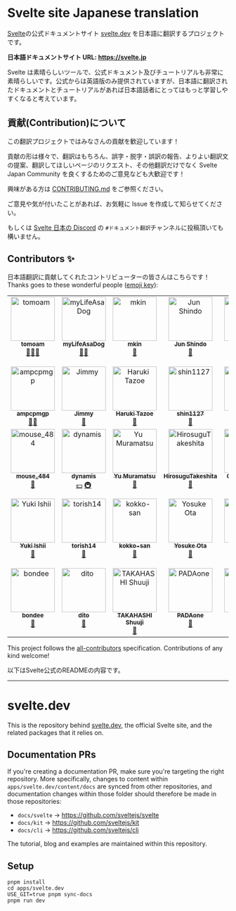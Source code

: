 # Svelte site Japanese translation

[Svelte](https://github.com/sveltejs/svelte)の公式ドキュメントサイト [svelte.dev](https://svelte.dev/) を日本語に翻訳するプロジェクトです。

**日本語ドキュメントサイト URL: https://svelte.jp**

Svelte は素晴らしいツールで、公式ドキュメント及びチュートリアルも非常に素晴らしいです。公式からは英語版のみ提供されていますが、日本語に翻訳されたドキュメントとチュートリアルがあれば日本語話者にとってはもっと学習しやすくなると考えています。

## 貢献(Contribution)について

この翻訳プロジェクトではみなさんの貢献を歓迎しています！

貢献の形は様々で、翻訳はもちろん、誤字・脱字・誤訳の報告、よりよい翻訳文の提案、翻訳してほしいページのリクエスト、その他翻訳だけでなく Svelte Japan Community を良くするためのご意見なども大歓迎です！

興味がある方は [CONTRIBUTING.md](https://github.com/svelte-jp/svelte.dev/blob/main/CONTRIBUTING.md) をご参照ください。

ご意見や気が付いたことがあれば、お気軽に Issue を作成して知らせてください。

もしくは [Svelte 日本の Discord](https://discord.com/invite/YTXq3ZtBbx) の `#ドキュメント翻訳`チャンネルに投稿頂いても構いません。


## Contributors ✨

日本語翻訳に貢献してくれたコントリビューターの皆さんはこちらです！  
Thanks goes to these wonderful people ([emoji key](https://allcontributors.org/docs/en/emoji-key)):

<!-- ALL-CONTRIBUTORS-LIST:START - Do not remove or modify this section -->
<!-- prettier-ignore-start -->
<!-- markdownlint-disable -->
<table>
  <tbody>
    <tr>
      <td align="center" valign="top" width="14.28%"><a href="https://github.com/tomoam"><img src="https://avatars.githubusercontent.com/u/29677552?v=4?s=100" width="100px;" alt="tomoam"/><br /><sub><b>tomoam</b></sub></a><br /><a href="https://github.com/svelte-jp/svelte-site-jp/commits?author=tomoam" title="Svelte documentation from previous repository">📗</a><a href="https://github.com/svelte-jp/kit/commits?author=tomoam" title="SvelteKit documentation from previous repository">📘</a><a href="https://github.com/svelte-jp/svelte.dev/commits?author=tomoam" title="Documentation">📖</a></td>
      <td align="center" valign="top" width="14.28%"><a href="https://github.com/myLifeAsaDog"><img src="https://avatars.githubusercontent.com/u/18300178?v=4?s=100" width="100px;" alt="myLifeAsaDog"/><br /><sub><b>myLifeAsaDog</b></sub></a><br /><a href="https://github.com/svelte-jp/svelte-site-jp/commits?author=myLifeAsaDog" title="Svelte documentation from previous repository">📗</a><a href="https://github.com/svelte-jp/kit/commits?author=myLifeAsaDog" title="SvelteKit documentation from previous repository">📘</a></td>
      <td align="center" valign="top" width="14.28%"><a href="https://github.com/Makohan"><img src="https://avatars.githubusercontent.com/u/32333141?v=4?s=100" width="100px;" alt="mkin"/><br /><sub><b>mkin</b></sub></a><br /><a href="https://github.com/svelte-jp/svelte-site-jp/commits?author=Makohan" title="Svelte documentation from previous repository">📗</a></td>
      <td align="center" valign="top" width="14.28%"><a href="https://qiita.com/jay-es"><img src="https://avatars.githubusercontent.com/u/46585162?v=4?s=100" width="100px;" alt="Jun Shindo"/><br /><sub><b>Jun Shindo</b></sub></a><br /><a href="https://github.com/svelte-jp/svelte-site-jp/commits?author=jay-es" title="Svelte documentation from previous repository">📗</a></td>
      <td align="center" valign="top" width="14.28%"><a href="https://speakerdeck.com/clown0082"><img src="https://avatars.githubusercontent.com/u/4125257?v=4?s=100" width="100px;" alt="Keeth Kuwahara"/><br /><sub><b>Keeth Kuwahara</b></sub></a><br /><a href="https://github.com/svelte-jp/svelte-site-jp/commits?author=kkeeth" title="Svelte documentation from previous repository">📗</a></td>
      <td align="center" valign="top" width="14.28%"><a href="https://github.com/oekazuma"><img src="https://avatars.githubusercontent.com/u/29580221?v=4?s=100" width="100px;" alt="Kazuma Oe"/><br /><sub><b>Kazuma Oe</b></sub></a><br /><a href="https://github.com/svelte-jp/svelte-site-jp/commits?author=oekazuma" title="Svelte documentation from previous repository">📗</a><a href="https://github.com/svelte-jp/kit/commits?author=oekazuma" title="SvelteKit documentation from previous repository">📘</a></td>
      <td align="center" valign="top" width="14.28%"><a href="https://github.com/Shunpoco"><img src="https://avatars.githubusercontent.com/u/25903627?v=4?s=100" width="100px;" alt="Shunpoco"/><br /><sub><b>Shunpoco</b></sub></a><br /><a href="https://github.com/svelte-jp/svelte-site-jp/commits?author=Shunpoco" title="Svelte documentation from previous repository">📗</a></td>
    </tr>
    <tr>
      <td align="center" valign="top" width="14.28%"><a href="https://github.com/ampcpmgp"><img src="https://avatars.githubusercontent.com/u/13173632?v=4?s=100" width="100px;" alt="ampcpmgp"/><br /><sub><b>ampcpmgp</b></sub></a><br /><a href="https://github.com/svelte-jp/svelte-site-jp/commits?author=ampcpmgp" title="Svelte documentation from previous repository">📗</a><a href="https://github.com/svelte-jp/kit/commits?author=tomoam" title="SvelteKit documentation from previous repository">📘</a></td>
      <td align="center" valign="top" width="14.28%"><a href="https://github.com/takoyaro"><img src="https://avatars.githubusercontent.com/u/54836677?v=4?s=100" width="100px;" alt="Jimmy"/><br /><sub><b>Jimmy</b></sub></a><br /><a href="https://github.com/svelte-jp/svelte-site-jp/commits?author=takoyaro" title="Svelte documentation from previous repository">📗</a></td>
      <td align="center" valign="top" width="14.28%"><a href="https://github.com/jdkfx"><img src="https://avatars.githubusercontent.com/u/40142697?v=4?s=100" width="100px;" alt="Haruki Tazoe"/><br /><sub><b>Haruki Tazoe</b></sub></a><br /><a href="https://github.com/svelte-jp/svelte-site-jp/commits?author=jdkfx" title="Svelte documentation from previous repository">📗</a></td>
      <td align="center" valign="top" width="14.28%"><a href="https://shin1127.github.io/myPortfolio/"><img src="https://avatars.githubusercontent.com/u/56531152?v=4?s=100" width="100px;" alt="shin1127"/><br /><sub><b>shin1127</b></sub></a><br /><a href="https://github.com/svelte-jp/svelte-site-jp/commits?author=shin1127" title="Svelte documentation from previous repository">📗</a></td>
      <td align="center" valign="top" width="14.28%"><a href="https://twilink.click/mikeanakida"><img src="https://avatars.githubusercontent.com/u/32151765?v=4?s=100" width="100px;" alt="manaki"/><br /><sub><b>manaki</b></sub></a><br /><a href="https://github.com/svelte-jp/svelte-site-jp/commits?author=manak1" title="Svelte documentation from previous repository">📗</a></td>
      <td align="center" valign="top" width="14.28%"><a href="https://github.com/knj4484"><img src="https://avatars.githubusercontent.com/u/11140280?v=4?s=100" width="100px;" alt="knj4484"/><br /><sub><b>knj4484</b></sub></a><br /><a href="https://github.com/svelte-jp/svelte-site-jp/commits?author=knj4484" title="Svelte documentation from previous repository">📗</a></td>
      <td align="center" valign="top" width="14.28%"><a href="https://katanugramer.hatenablog.com/"><img src="https://avatars.githubusercontent.com/u/42486288?v=4?s=100" width="100px;" alt="miruoo"/><br /><sub><b>miruoo</b></sub></a><br /><a href="https://github.com/svelte-jp/svelte-site-jp/commits?author=miily8310s" title="Svelte documentation from previous repository">📗</a><a href="https://github.com/svelte-jp/kit/commits?author=miily8310s" title="SvelteKit documentation from previous repository">📘</a></td>
    </tr>
    <tr>
      <td align="center" valign="top" width="14.28%"><a href="https://portfolio.mouse484.tk/"><img src="https://avatars.githubusercontent.com/u/38714187?v=4?s=100" width="100px;" alt="mouse_484"/><br /><sub><b>mouse_484</b></sub></a><br /><a href="https://github.com/svelte-jp/svelte-site-jp/commits?author=mouse484" title="Svelte documentation from previous repository">📗</a></td>
      <td align="center" valign="top" width="14.28%"><a href="http://dynamis.jp/"><img src="https://avatars.githubusercontent.com/u/188166?v=4?s=100" width="100px;" alt="dynamis"/><br /><sub><b>dynamis</b></sub></a><br /><a href="#financial-dynamis" title="Financial">💵</a> <a href="#infra-dynamis" title="Infrastructure (Hosting, Build-Tools, etc)">🚇</a></td>
      <td align="center" valign="top" width="14.28%"><a href="https://github.com/Murayu0225"><img src="https://avatars.githubusercontent.com/u/37988559?v=4?s=100" width="100px;" alt="Yu Muramatsu"/><br /><sub><b>Yu Muramatsu</b></sub></a><br /><a href="https://github.com/svelte-jp/svelte-site-jp/commits?author=Murayu0225" title="Svelte documentation from previous repository">📗</a></td>
      <td align="center" valign="top" width="14.28%"><a href="https://qiita.com/fuwasegu"><img src="https://avatars.githubusercontent.com/u/52437973?v=4?s=100" width="100px;" alt="HirosuguTakeshita"/><br /><sub><b>HirosuguTakeshita</b></sub></a><br /><a href="https://github.com/svelte-jp/svelte-site-jp/commits?author=lunain84" title="Svelte documentation from previous repository">📗</a></td>
      <td align="center" valign="top" width="14.28%"><a href="https://yamanoku.net/"><img src="https://avatars.githubusercontent.com/u/1996642?v=4?s=100" width="100px;" alt="Okuto Oyama"/><br /><sub><b>Okuto Oyama</b></sub></a><br /><a href="https://github.com/svelte-jp/svelte-site-jp/commits?author=yamanoku" title="Svelte documentation from previous repository">📗</a><a href="https://github.com/svelte-jp/kit/commits?author=yamanoku" title="SvelteKit documentation from previous repository">📘</a></td>
      <td align="center" valign="top" width="14.28%"><a href="https://github.com/baseballyama"><img src="https://avatars.githubusercontent.com/u/19153718?v=4?s=100" width="100px;" alt="Yuichiro Yamashita"/><br /><sub><b>Yuichiro Yamashita</b></sub></a><br /><a href="https://github.com/svelte-jp/svelte-site-jp/commits?author=baseballyama" title="Svelte documentation from previous repository">📗</a></td>
      <td align="center" valign="top" width="14.28%"><a href="https://keybase.io/nullnyat"><img src="https://avatars.githubusercontent.com/u/89781396?v=4?s=100" width="100px;" alt="Nullcat chan!"/><br /><sub><b>Nullcat chan!</b></sub></a><br /><a href="https://github.com/svelte-jp/svelte-site-jp/commits?author=nullnyat" title="Svelte documentation from previous repository">📗</a></td>
    </tr>
    <tr>
      <td align="center" valign="top" width="14.28%"><a href="https://github.com/komura-c"><img src="https://avatars.githubusercontent.com/u/37304826?v=4?s=100" width="100px;" alt="Yuki Ishii"/><br /><sub><b>Yuki Ishii</b></sub></a><br /><a href="https://github.com/svelte-jp/svelte-site-jp/commits?author=komura-c" title="Svelte documentation from previous repository">📗</a></td>
      <td align="center" valign="top" width="14.28%"><a href="https://sukimakakumei.co.jp/"><img src="https://avatars.githubusercontent.com/u/49876561?v=4?s=100" width="100px;" alt="torish14"/><br /><sub><b>torish14</b></sub></a><br /><a href="https://github.com/svelte-jp/svelte-site-jp/commits?author=torish14" title="Svelte documentation from previous repository">📗</a></td>
      <td align="center" valign="top" width="14.28%"><a href="https://github.com/kokko-san"><img src="https://avatars.githubusercontent.com/u/36446753?v=4?s=100" width="100px;" alt="kokko-san"/><br /><sub><b>kokko-san</b></sub></a><br /><a href="https://github.com/svelte-jp/svelte-site-jp/commits?author=kokko-san" title="Svelte documentation from previous repository">📗</a></td>
      <td align="center" valign="top" width="14.28%"><a href="https://ota-meshi.github.io/"><img src="https://avatars.githubusercontent.com/u/16508807?v=4?s=100" width="100px;" alt="Yosuke Ota"/><br /><sub><b>Yosuke Ota</b></sub></a><br /><a href="https://github.com/svelte-jp/svelte-site-jp/commits?author=ota-meshi" title="Svelte documentation from previous repository">📗</a></td>
      <td align="center" valign="top" width="14.28%"><a href="https://github.com/dajiaji"><img src="https://avatars.githubusercontent.com/u/3192030?v=4?s=100" width="100px;" alt="Ajitomi Daisuke"/><br /><sub><b>Ajitomi Daisuke</b></sub></a><br /><a href="https://github.com/svelte-jp/kit/commits?author=dajiaji" title="SvelteKit documentation from previous repository">📘</a></td>
      <td align="center" valign="top" width="14.28%"><a href="http://mitsu-ksgr.github.io/"><img src="https://avatars.githubusercontent.com/u/3091232?v=4?s=100" width="100px;" alt="mitsu-ksgr"/><br /><sub><b>mitsu-ksgr</b></sub></a><br /><a href="https://github.com/svelte-jp/svelte-site-jp/commits?author=mitsu-ksgr" title="Svelte documentation from previous repository">📗</a></td>
      <td align="center" valign="top" width="14.28%"><a href="http://tatsuyafw.hatenablog.jp/"><img src="https://avatars.githubusercontent.com/u/1162665?v=4?s=100" width="100px;" alt="Tatsuya Hoshino"/><br /><sub><b>Tatsuya Hoshino</b></sub></a><br /><a href="https://github.com/svelte-jp/svelte-site-jp/commits?author=tatsuyafw" title="Svelte documentation from previous repository">📗</a></td>
    </tr>
    <tr>
	    <td align="center" valign="top" width="14.28%"><a href="https://github.com/kimdj2"><img src="https://avatars.githubusercontent.com/u/38813699?v=4?s=100" width="100px;" alt="bondee"/><br /><sub><b>bondee</b></sub></a><br /><a href="https://github.com/svelte-jp/kit/commits?author=kimdj2" title="SvelteKit documentation from previous repository">📘</a></td>
	    <td align="center" valign="top" width="14.28%"><a href="https://github.com/dito"><img src="https://avatars.githubusercontent.com/u/4264269?v=4?s=100" width="100px;" alt="dito"/><br /><sub><b>dito</b></sub></a><br /><a href="https://github.com/svelte-jp/kit/commits?author=dito" title="SvelteKit documentation from previous repository">📘</a></td>
      <td align="center" valign="top" width="14.28%"><a href="https://shuuji3.xyz/"><img src="https://avatars.githubusercontent.com/u/1425259?v=4?s=100" width="100px;" alt="TAKAHASHI Shuuji"/><br /><sub><b>TAKAHASHI Shuuji</b></sub></a><br /><a href="https://github.com/svelte-jp/svelte-site-jp/commits?author=shuuji3" title="Svelte documentation from previous repository">📗</a></td>
      <td align="center" valign="top" width="14.28%"><a href="https://github.com/yo-goto"><img src="https://avatars.githubusercontent.com/u/50942816?v=4?s=100" width="100px;" alt="PADAone"/><br /><sub><b>PADAone</b></sub></a><br /><a href="https://github.com/svelte-jp/svelte-site-jp/commits?author=yo-goto" title="Svelte documentation from previous repository">📗</a></td>
      <td align="center" valign="top" width="14.28%"><a href="https://github.com/yuki0418"><img src="https://avatars.githubusercontent.com/u/45615348?v=4?s=100" width="100px;" alt="Yuki Ishii"/><br /><sub><b>Yuki Ishii</b></sub></a><br /><a href="https://github.com/svelte-jp/svelte.dev/commits?author=yuki0418" title="Documentation">📖</a></td>
    </tr>
  </tbody>
</table>

<!-- markdownlint-restore -->
<!-- prettier-ignore-end -->

<!-- ALL-CONTRIBUTORS-LIST:END -->

This project follows the [all-contributors](https://github.com/all-contributors/all-contributors) specification. Contributions of any kind welcome!


以下はSvelte公式のREADMEの内容です。

---

# svelte.dev

This is the repository behind [svelte.dev](https://svelte.dev), the official Svelte site, and the related packages that it relies on.

## Documentation PRs

If you're creating a documentation PR, make sure you're targeting the right repository. More specifically, changes to content within `apps/svelte.dev/content/docs` are synced from other repositories, and documentation changes within those folder should therefore be made in those repositories:

- `docs/svelte` -> https://github.com/sveltejs/svelte
- `docs/kit` -> https://github.com/sveltejs/kit
- `docs/cli` -> https://github.com/sveltejs/cli

The tutorial, blog and examples are maintained within this repository.

## Setup

```
pnpm install
cd apps/svelte.dev
USE_GIT=true pnpm sync-docs
pnpm run dev
```
